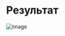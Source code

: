 # Результат 

![image](https://github.com/Mikhail189/MTS/assets/74455745/5d6750b3-ff21-48e4-bc12-782b07fe4424)
